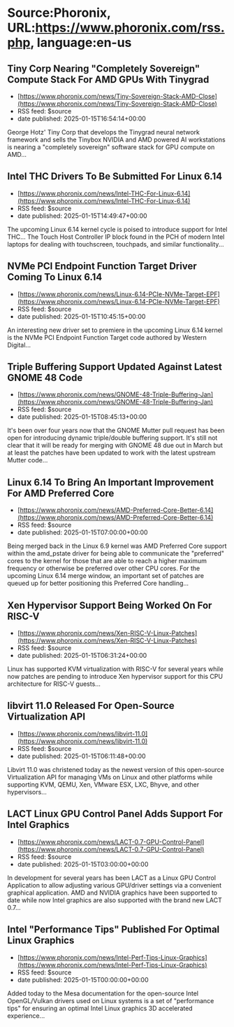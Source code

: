 # Source:Phoronix, URL:https://www.phoronix.com/rss.php, language:en-us

## Tiny Corp Nearing "Completely Sovereign" Compute Stack For AMD GPUs With Tinygrad
 - [https://www.phoronix.com/news/Tiny-Sovereign-Stack-AMD-Close](https://www.phoronix.com/news/Tiny-Sovereign-Stack-AMD-Close)
 - RSS feed: $source
 - date published: 2025-01-15T16:54:14+00:00

George Hotz' Tiny Corp that develops the Tinygrad neural network framework and sells the Tinybox NVIDIA and AMD powered AI workstations is nearing a "completely sovereign" software stack for GPU compute on AMD...

## Intel THC Drivers To Be Submitted For Linux 6.14
 - [https://www.phoronix.com/news/Intel-THC-For-Linux-6.14](https://www.phoronix.com/news/Intel-THC-For-Linux-6.14)
 - RSS feed: $source
 - date published: 2025-01-15T14:49:47+00:00

The upcoming Linux 6.14 kernel cycle is poised to introduce support for Intel THC... The Touch Host Controller IP block found in the PCH of modern Intel laptops for dealing with touchscreen, touchpads, and similar functionality...

## NVMe PCI Endpoint Function Target Driver Coming To Linux 6.14
 - [https://www.phoronix.com/news/Linux-6.14-PCIe-NVMe-Target-EPF](https://www.phoronix.com/news/Linux-6.14-PCIe-NVMe-Target-EPF)
 - RSS feed: $source
 - date published: 2025-01-15T10:45:15+00:00

An interesting new driver set to premiere in the upcoming Linux 6.14 kernel is the NVMe PCI Endpoint Function Target code authored by Western Digital...

## Triple Buffering Support Updated Against Latest GNOME 48 Code
 - [https://www.phoronix.com/news/GNOME-48-Triple-Buffering-Jan](https://www.phoronix.com/news/GNOME-48-Triple-Buffering-Jan)
 - RSS feed: $source
 - date published: 2025-01-15T08:45:13+00:00

It's been over four years now that the GNOME Mutter pull request has been open for introducing dynamic triple/double buffering support. It's still not clear that it will be ready for merging with GNOME 48 due out in March but at least the patches have been updated to work with the latest upstream Mutter code...

## Linux 6.14 To Bring An Important Improvement For AMD Preferred Core
 - [https://www.phoronix.com/news/AMD-Preferred-Core-Better-6.14](https://www.phoronix.com/news/AMD-Preferred-Core-Better-6.14)
 - RSS feed: $source
 - date published: 2025-01-15T07:00:00+00:00

Being merged back in the Linux 6.9 kernel was AMD Preferred Core support within the amd_pstate driver for being able to communicate the "preferred" cores to the kernel for those that are able to reach a higher maximum frequency or otherwise be preferred over other CPU cores. For the upcoming Linux 6.14 merge window, an important set of patches are queued up for better positioning this Preferred Core handling...

## Xen Hypervisor Support Being Worked On For RISC-V
 - [https://www.phoronix.com/news/Xen-RISC-V-Linux-Patches](https://www.phoronix.com/news/Xen-RISC-V-Linux-Patches)
 - RSS feed: $source
 - date published: 2025-01-15T06:31:24+00:00

Linux has supported KVM virtualization with RISC-V for several years while now patches are pending to introduce Xen hypervisor support for this CPU architecture for RISC-V guests...

## libvirt 11.0 Released For Open-Source Virtualization API
 - [https://www.phoronix.com/news/libvirt-11.0](https://www.phoronix.com/news/libvirt-11.0)
 - RSS feed: $source
 - date published: 2025-01-15T06:11:48+00:00

Libvirt 11.0 was christened today as the newest version of this open-source Virtualization API for managing VMs on Linux and other platforms while supporting KVM, QEMU, Xen, VMware ESX, LXC, Bhyve, and other hypervisors...

## LACT Linux GPU Control Panel Adds Support For Intel Graphics
 - [https://www.phoronix.com/news/LACT-0.7-GPU-Control-Panel](https://www.phoronix.com/news/LACT-0.7-GPU-Control-Panel)
 - RSS feed: $source
 - date published: 2025-01-15T03:00:00+00:00

In development for several years has been LACT as a Linux GPU Control Application to allow adjusting various GPU/driver settings via a convenient graphical application. AMD and NVIDIA graphics have been supported to date while now Intel graphics are also supported with the brand new LACT 0.7...

## Intel "Performance Tips" Published For Optimal Linux Graphics
 - [https://www.phoronix.com/news/Intel-Perf-Tips-Linux-Graphics](https://www.phoronix.com/news/Intel-Perf-Tips-Linux-Graphics)
 - RSS feed: $source
 - date published: 2025-01-15T00:00:00+00:00

Added today to the Mesa documentation for the open-source Intel OpenGL/Vulkan drivers used on Linux systems is a set of "performance tips" for ensuring an optimal Intel Linux graphics 3D accelerated experience...

